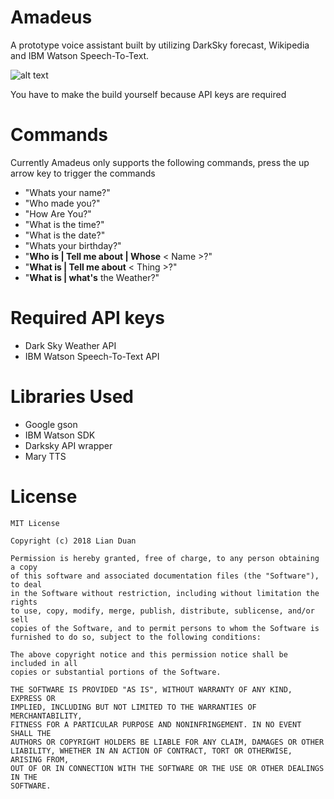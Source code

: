# Amadeus
A prototype voice assistant built by utilizing DarkSky forecast, Wikipedia and IBM Watson Speech-To-Text.

![alt text](https://i.imgur.com/7bojSTa.png)

You have to make the build yourself because API keys are required

# Commands
Currently Amadeus only supports the following commands, press the up arrow key to trigger the commands 

- "Whats your name?"
- "Who made you?"
- "How Are You?"
- "What is the time?"
- "What is the date?"
- "Whats your birthday?"
- "**Who is | Tell me about | Whose** < Name >?" 
- "**What is | Tell me about** < Thing >?" 
- "**What is | what's** the Weather?"

# Required API keys
- Dark Sky Weather API
- IBM Watson Speech-To-Text API

# Libraries Used
- Google gson 
- IBM Watson SDK
- Darksky API wrapper
- Mary TTS

# License
```{
MIT License

Copyright (c) 2018 Lian Duan

Permission is hereby granted, free of charge, to any person obtaining a copy
of this software and associated documentation files (the "Software"), to deal
in the Software without restriction, including without limitation the rights
to use, copy, modify, merge, publish, distribute, sublicense, and/or sell
copies of the Software, and to permit persons to whom the Software is
furnished to do so, subject to the following conditions:

The above copyright notice and this permission notice shall be included in all
copies or substantial portions of the Software.

THE SOFTWARE IS PROVIDED "AS IS", WITHOUT WARRANTY OF ANY KIND, EXPRESS OR
IMPLIED, INCLUDING BUT NOT LIMITED TO THE WARRANTIES OF MERCHANTABILITY,
FITNESS FOR A PARTICULAR PURPOSE AND NONINFRINGEMENT. IN NO EVENT SHALL THE
AUTHORS OR COPYRIGHT HOLDERS BE LIABLE FOR ANY CLAIM, DAMAGES OR OTHER
LIABILITY, WHETHER IN AN ACTION OF CONTRACT, TORT OR OTHERWISE, ARISING FROM,
OUT OF OR IN CONNECTION WITH THE SOFTWARE OR THE USE OR OTHER DEALINGS IN THE
SOFTWARE.
```
